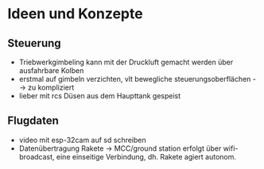 # Ideen und Konzepte

## Steuerung

* Triebwerkgimbeling kann mit der Druckluft gemacht werden über ausfahrbare Kolben
* erstmal auf gimbeln verzichten, vlt bewegliche steuerungsoberflächen --> zu kompliziert
* lieber mit rcs Düsen aus dem Haupttank gespeist

## Flugdaten

* video mit esp-32cam auf sd schreiben
* Datenübertragung Rakete -> MCC/ground station erfolgt über wifi-broadcast, eine einseitige Verbindung, dh. Rakete agiert autonom.
